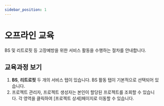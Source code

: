 ```yaml
---
sidebar_position: 1
---
```


# 오프라인 교육

BS 및 리트로핏 등 고장예방을 위한 서비스 활동을 수행하는 절차를 안내합니다.

## 교육과정 보기


1. **BS**, **리트로핏** 두 개의 서비스 탭이 있습니다. BS 활동 탭이 기본적으로 선택되어 있습니다.
1. 프로젝트 관리자, 프로젝트 생성자는 본인이 할당된 프로젝트를 조회할 수 있습니다. 각 영역을 클릭하여 [프로젝트 상세]페이지로 이동할 수 있습니다.
